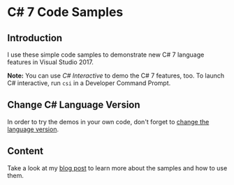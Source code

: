 # C# 7 Code Samples

## Introduction

I use these simple code samples to demonstrate new C# 7 language features in Visual Studio 2017.

**Note:** You can use *C# Interactive* to demo the C# 7 features, too. To launch C# interactive, run `csi` in a Developer Command Prompt.


## Change C# Language Version

In order to try the demos in your own code, don't forget to [change the language version](https://docs.microsoft.com/en-us/dotnet/csharp/language-reference/configure-language-version).


## Content

Take a look at my [blog post](http://www.software-architects.com/devblog/2017/05/23/Deep-Dive-into-CSharp-7) to learn more about the samples and how to use them.
